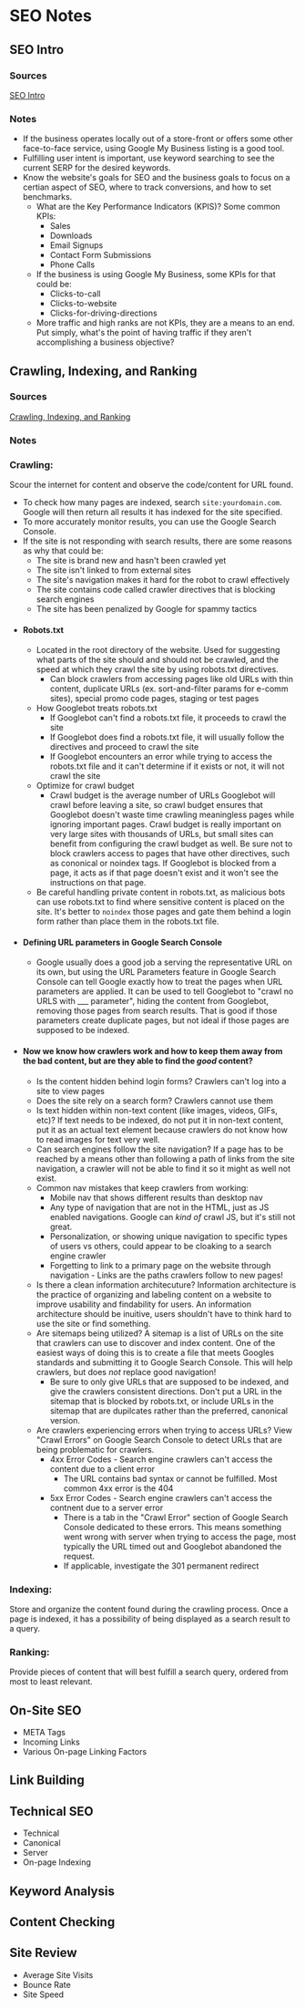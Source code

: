 # SEO Notes

## SEO Intro
### Sources 
[SEO Intro](https://moz.com/beginners-guide-to-seo/why-search-engine-marketing-is-necessary)

### Notes

  - If the business operates locally out of a store-front or offers some other face-to-face service, using Google My Business listing is a good tool. 
  - Fulfilling user intent is important, use keyword searching to see the current SERP for the desired keywords.
  - Know the website's goals for SEO and the business goals to focus on a certian aspect of SEO, where to track conversions, and how to set benchmarks. 
    - What are the Key Performance Indicators (KPIS)? Some common KPIs:
      - Sales
      - Downloads
      - Email Signups
      - Contact Form Submissions
      - Phone Calls
    - If the business is using Google My Business, some KPIs for that could be:
      - Clicks-to-call
      - Clicks-to-website
      - Clicks-for-driving-directions
    - More traffic and high ranks are not KPIs, they are a means to an end. Put simply, what's the point of having traffic if they aren't accomplishing a business objective?

## Crawling, Indexing, and Ranking
### Sources 
[Crawling, Indexing, and Ranking](https://moz.com/beginners-guide-to-seo/how-search-engines-operate)

### Notes
  ### Crawling: 
  Scour the internet for content and observe the code/content for URL found.

  - To check how many pages are indexed, search `site:yourdomain.com`. Google will then return all results it has indexed for the site specified.
  - To more accurately monitor results, you can use the Google Search Console. 
  - If the site is not responding with search results, there are some reasons as why that could be:
    - The site is brand new and hasn't been crawled yet
    - The site isn't linked to from external sites
    - The site's navigation makes it hard for the robot to crawl effectively
    - The site contains code called crawler directives that is blocking search engines
    - The site has been penalized by Google for spammy tactics
  - #### Robots.txt
    - Located in the root directory of the website. Used for suggesting what parts of the site should and should not be crawled, and the speed at which they crawl the site by using robots.txt directives. 
      - Can block crawlers from accessing pages like old URLs with thin content, duplicate URLs (ex. sort-and-filter params for e-comm sites), special promo code pages, staging or test pages
    - How Googlebot treats robots.txt
      - If Googlebot can't find a robots.txt file, it proceeds to crawl the site
      - If Googlebot does find a robots.txt file, it will usually follow the directives and proceed to crawl the site
      - If Googlebot encounters an error while trying to access the robots.txt file and it can't determine if it exists or not, it will not crawl the site
    - Optimize for crawl budget
      - Crawl budget is the average number of URLs Googlebot will crawl before leaving a site, so crawl budget ensures that Googlebot doesn't waste time crawling meaningless pages while ignoring important pages. Crawl budget is really important on very large sites with thousands of URLs, but small sites can benefit from configuring the crawl budget as well. Be sure not to block crawlers access to pages that have other directives, such as cononical or noindex tags. If Googlebot is blocked from a page, it acts as if that page doesn't exist and it won't see the instructions on that page. 
    - Be careful handling private content in robots.txt, as malicious bots can use robots.txt to find where sensitive content is placed on the site. It's better to `noindex` those pages and gate them behind a login form rather than place them in the robots.txt file. 
  - #### Defining URL parameters in Google Search Console
    - Google usually does a good job a serving the representative URL on its own, but using the URL Parameters feature in Google Search Console can tell Google exactly how to treat the pages when URL parameters are applied. It can be used to tell Googlebot to "crawl no URLS with ___ parameter", hiding the content from Googlebot, removing those pages from search results. That is good if those parameters create duplicate pages, but not ideal if those pages are supposed to be indexed. 
  - #### Now we know how crawlers work and how to keep them away from the bad content, but are they able to find the *good* content?
    - Is the content hidden behind login forms? Crawlers can't log into a site to view pages
    - Does the site rely on a search form? Crawlers cannot use them
    - Is text hidden within non-text content (like images, videos, GIFs, etc)? If text needs to be indexed, do not put it in non-text content, put it as an actual text element because crawlers do not know how to read images for text very well. 
    - Can search engines follow the site navigation? If a page has to be reached by a means other than following a path of links from the site navigation, a crawler will not be able to find it so it might as well not exist.
    - Common nav mistakes that keep crawlers from working:
      - Mobile nav that shows different results than desktop nav
      - Any type of navigation that are not in the HTML, just as JS enabled navigations. Google can *kind of* crawl JS, but it's still not great. 
      - Personalization, or showing unique navigation to specific types of users vs others, could appear to be cloaking to a search engine crawler 
      -  Forgetting to link to a primary page on the website through navigation - Links are the paths crawlers follow to new pages! 
    - Is there a clean information architecuture? Information architecture is the practice of organizing and labeling content on a website to improve usability and findability for users. An information architecture should be inuitive, users shouldn't have to think hard to use the site or find something.
    - Are sitemaps being utilized? A sitemap is a list of URLs on the site that crawlers can use to discover and index content. One of the easiest ways of doing this is to create a file that meets Googles standards and submitting it to Google Search Console. This will help crawlers, but does *not* replace good navigation! 
      - Be sure to only give URLs that are supposed to be indexed, and give the crawlers consistent directions. Don't put a URL in the sitemap that is blocked by robots.txt, or include URLs in the sitemap that are dupilcates rather than the preferred, canonical version. 
    - Are crawlers experiencing errors when trying to access URLs? View "Crawl Errors" on Google Search Console to detect URLs that are being problematic for crawlers. 
      - 4xx Error Codes - Search engine crawlers can't access the content due to a client error
        - The URL contains bad syntax or cannot be fulfilled. Most common 4xx error is the 404
      - 5xx Error Codes - Search engine crawlers can't access the contnent due to a server error
        - There is a tab in the "Crawl Error" section of Google Search Console dedicated to these errors. This means something went wrong with server when trying to access the page, most typically the URL timed out and Googlebot abandoned the request. 
        - If applicable, investigate the 301 permanent redirect 

  ### Indexing: 
  Store and organize the content found during the crawling process. Once a page is indexed, it has a possibility of being displayed as a search result to a query. 

 
  ### Ranking: 
  Provide pieces of content that will best fulfill a search query, ordered from most to least relevant. 
  

## On-Site SEO
  - META Tags
  - Incoming Links
  - Various On-page Linking Factors

## Link Building

## Technical SEO
  - Technical
  - Canonical
  - Server
  - On-page Indexing

## Keyword Analysis

## Content Checking 

## Site Review
  - Average Site Visits
  - Bounce Rate
  - Site Speed
